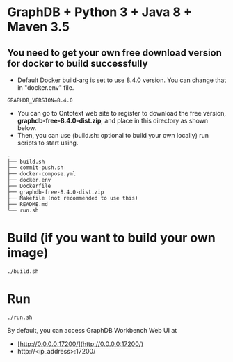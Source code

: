 # GraphDB + Python 3 + Java 8 + Maven 3.5


## You need to get your own free download version for docker to build successfully
- Default Docker build-arg is set to use 8.4.0 version. You can change that in "docker.env" file.
```
GRAPHDB_VERSION=8.4.0
```
- You can go to Ontotext web site to register to download the free version, **graphdb-free-8.4.0-dist.zip**, and place in this directory as shown below.
- Then, you can use (build.sh: optional to build your own locally) run scripts to start using.
```
.
├── build.sh
├── commit-push.sh
├── docker-compose.yml
├── docker.env
├── Dockerfile
├── graphdb-free-8.4.0-dist.zip
├── Makefile (not recommended to use this)
├── README.md
└── run.sh

```

# Build (if you want to build your own image)
```
./build.sh
```

# Run
```
./run.sh
```

By default, you can access GraphDB Workbench Web UI at

* [http://0.0.0.0:17200/](http://0.0.0.0:17200/) 
* http://<ip_address>:17200/
